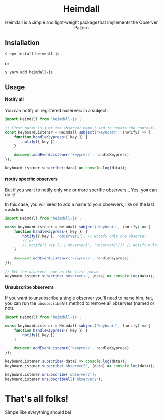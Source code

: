 <h1 align="center">Heimdall</h1>
<p align="center">
  Heimdall is a simple and light-weight package that implements the Observer Pattern
</p>

## Installation
```sh
$ npm install heimdall-js
```
or
```sh
$ yarn add heimdall-js
```
## Usage
#### Notify all
You can notify all registered observers in a subject:
```javascript
import Heimdall from 'heimdall-js';

// First param is just the observer name (used to create the context)
const keyboardListener = Heimdall.subject('keyboard', (notify) => {
    function handleKeypress({ key }) {
        notify({ key });
    }

    document.addEventListener('keypress', handleKeypress);
});

keyboardListener.subscribe((data) => console.log(data));
```
#### Notify specific observers
But if you want to notify only one or more specific observers... Yes, you can do it!

In this case, you will need to add a name to your observers, like on the last code line:
```javascript
import Heimdall from 'heimdall-js';

const keyboardListener = Heimdall.subject('keyboard', (notify) => {
    function handleKeypress({ key }) {
        notify({ key }, 'observer1'); // Notify only one observer
        // or...
        // notify({ key }, ['observer1', 'observer2']); // Notify multiple observers
    }

    document.addEventListener('keypress', handleKeypress);
});

// Set the observer name as the first param
keyboardListener.subscribe('observer1', (data) => console.log(data));
```

#### Unsubscribe observers
If you want to unsubscribe a single observer you'll need to name him, but, you can run the `ubsubscribeAll` method to remove all observers (named or not).

```javascript
import Heimdall from 'heimdall-js';

const keyboardListener = Heimdall.subject('keyboard', (notify) => {
    function handleKeypress({ key }) {
        notify({ key });
    }

    document.addEventListener('keypress', handleKeypress);
});

keyboardListener.subscribe((data) => console.log(data));
keyboardListener.subscribe('observer2', (data) => console.log(data));

keyboardListener.unsubscribe('observer2');
keyboardListener.unsubscribeAll('observer2');
```

# That's all folks!
Simple like everything should be!
